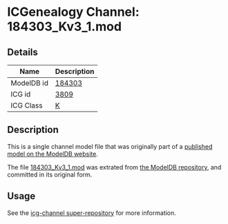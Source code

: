 # ICGenealogy Channel: 184303\_Kv3\_1.mod

## Details

Name | Description
---- | -----------
ModelDB id | [184303](http://senselab.med.yale.edu/ModelDB/ShowModel.cshtml?model=184303)
ICG id | [3809](http://icg.neurotheory.ox.ac.uk/channels/1/3809)
ICG Class | [K](http://icg.neurotheory.ox.ac.uk/channels/1)

## Description

This is a single channel model file that was originally part of a [published model on the ModelDB website](http://senselab.med.yale.edu/mModelDB/ShowModel.cshtml?model=184303).

The file [184303\_Kv3\_1.mod](184303_Kv3_1.mod) was extrated from [the ModelDB repository](http://senselab.med.yale.edu/ModelDB/ShowModel.cshtml?model=184303), and committed in its original form.

## Usage

See the [icg-channel super-repository](https://github.com/icgenealogy/icg-channels) for more information.